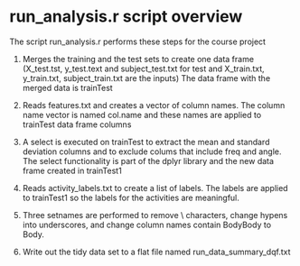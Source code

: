 # run_analysis.r script overview

The script run_analysis.r performs these  steps for the course project

1. Merges the training and the test sets to create one data frame
    (X_test.tst, y_test.text and subject_test.txt for test and X_train.txt, y_train.txt, subject_train.txt are the inputs) The       data frame with the merged data is trainTest

2. Reads features.txt and creates a vector of column names. The column name vector is named col.name and these names are applied    to trainTest data frame columns
 
3. A select is executed on trainTest to extract the mean and standard deviation columns and to exclude colums that include freq   and angle.  The select functionality is part of the dplyr library and the new data frame created in trainTest1
 
4. Reads activity_labels.txt to create a list of labels. The labels are applied to trainTest1 so the labels for the activities     are meaningful.

5. Three setnames are performed to remove \\ characters, change hypens into underscores, and change column names contain           BodyBody to Body.

6. Write out the tidy data set to a flat file named run_data_summary_dqf.txt


